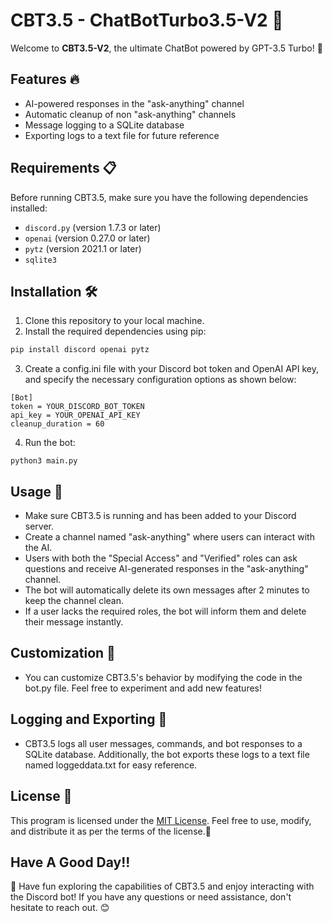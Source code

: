 # CBT3.5 - ChatBotTurbo3.5-V2 🚀

Welcome to **CBT3.5-V2**, the ultimate ChatBot powered by GPT-3.5 Turbo! 🤖

## Features 🔥

- AI-powered responses in the "ask-anything" channel
- Automatic cleanup of non "ask-anything" channels
- Message logging to a SQLite database
- Exporting logs to a text file for future reference

## Requirements 📋

Before running CBT3.5, make sure you have the following dependencies installed:

- `discord.py` (version 1.7.3 or later)
- `openai` (version 0.27.0 or later)
- `pytz` (version 2021.1 or later)
- `sqlite3`

## Installation 🛠️

1. Clone this repository to your local machine.
2. Install the required dependencies using pip:

```bash
pip install discord openai pytz
```
3. Create a config.ini file with your Discord bot token and OpenAI API key, and specify the necessary configuration options as shown below:

``` 
[Bot]
token = YOUR_DISCORD_BOT_TOKEN
api_key = YOUR_OPENAI_API_KEY
cleanup_duration = 60
```
4. Run the bot:
```
python3 main.py
```
## Usage 💬

- Make sure CBT3.5 is running and has been added to your Discord server.
- Create a channel named "ask-anything" where users can interact with the AI.
- Users with both the "Special Access" and "Verified" roles can ask questions and receive AI-generated responses in the "ask-anything" channel.
- The bot will automatically delete its own messages after 2 minutes to keep the channel clean.
- If a user lacks the required roles, the bot will inform them and delete their message instantly.

## Customization 🎨

- You can customize CBT3.5's behavior by modifying the code in the bot.py file. Feel free to experiment and add new features!

## Logging and Exporting 📝

- CBT3.5 logs all user messages, commands, and bot responses to a SQLite database. Additionally, the bot exports these logs to a text file named loggeddata.txt for easy reference.

## License 📜

This program is licensed under the [MIT License](LICENSE). Feel free to use, modify, and distribute it as per the terms of the license.📄

## Have A Good Day!!

🌟 Have fun exploring the capabilities of CBT3.5 and enjoy interacting with the Discord bot! If you have any questions or need assistance, don't hesitate to reach out. 😊